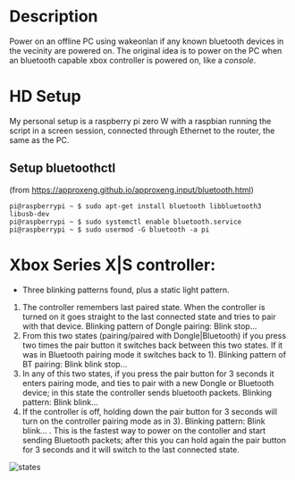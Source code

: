 # Description
Power on an offline PC using wakeonlan if any known bluetooth devices in the vecinity are powered on.
The original idea is to power on the PC when an bluetooth capable xbox controller is powered on, like a _console_.

# HD Setup
My personal setup is a raspberry pi zero W with a raspbian running the script in a screen session, connected through Ethernet to the router, the same as the PC.

## Setup bluetoothctl
(from https://approxeng.github.io/approxeng.input/bluetooth.html)

    pi@raspberrypi ~ $ sudo apt-get install bluetooth libbluetooth3 libusb-dev
    pi@raspberrypi ~ $ sudo systemctl enable bluetooth.service
    pi@raspberrypi ~ $ sudo usermod -G bluetooth -a pi

# Xbox Series X|S controller:
  - Three blinking patterns found, plus a static light pattern.

  1. The controller remembers last paired state. When the controller is turned on it goes straight to the last connected state and tries to pair with that device. Blinking pattern of Dongle pairing: Blink stop...
  2. From this two states (pairing/paired with Dongle|Bluetooth) if you press two times the pair button it switches back between this two states. If it was in Bluetooth pairing mode it switches back to 1). Blinking pattern of BT pairing: Blink blink stop...
  3. In any of this two states, if you press the pair button for 3 seconds it enters pairing mode, and ties to pair with a new Dongle or Bluetooth device; in this state the controller sends bluetooth packets. Blinking pattern: Blink blink...
  5. If the controller is off, holding down the pair button for 3 seconds will turn on the controller pairing mode as in 3). Blinking pattern: Blink blink... . This is the fastest way to power on the contoller and start sending Bluetooth packets; after this you can hold again the pair button for 3 seconds and it will switch to the last connected state.

![states](https://github.com/user-attachments/assets/e78fc0be-4648-4579-9532-b8552ef62e73)
